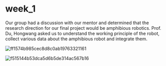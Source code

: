 # week_1

Our group had a discussion with our mentor and determined that the research direction for our final project would be amphibious robotics. Prof. Du, Hongwang asked us to understand the working principle of the robot, collect various data about the amphibious robot and integrate them.

![ff1574b985cec8d8c0ab19763321161](https://github.com/Issac1010/week_1.github.io/assets/143713302/722090f6-7d1f-44c8-bc24-9d4295300404)

![f515144b53dca5d6b5de314ac567b16](https://github.com/Issac1010/week_1.github.io/assets/143713302/b55a6d88-fb60-4b90-8450-4990e5836cea)

